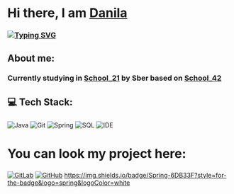# Hi there, I am [Danila](https://t.me/Drosenber/)
### [![Typing SVG](https://readme-typing-svg.herokuapp.com?font=Fira+Code&pause=1000&width=435&lines=Java+developer)](https://git.io/typing-svg)
## About me:
### Currently studying in [School_21](https://21-school.ru/) by Sber based on [School_42](https://42.fr/en/homepage/) 

## 💻 Tech Stack:
###
![Java](https://img.shields.io/badge/java-%23ED8B00.svg?style=for-the-badge&logo=java&logoColor=white)
![Git](https://img.shields.io/badge/git-%23F05033.svg?style=for-the-badge&logo=git&logoColor=white)
![Spring](https://img.shields.io/badge/Spring-6DB33F?style=for-the-badge&logo=spring&logoColor=white)
![SQL](https://img.shields.io/badge/PostgreSQL-316192?style=for-the-badge&logo=postgresql&logoColor=white)
![IDE](https://img.shields.io/badge/IntelliJ_IDEA-000000.svg?style=for-the-badge&logo=intellij-idea&logoColor=white)

# You can look my project here:
###
[![GitLab](https://img.shields.io/badge/gitlab-%23181717.svg?style=for-the-badge&logo=gitlab&logoColor=white)](https://repos.21-school.ru/)
[![GitHub](https://img.shields.io/badge/github-%23121011.svg?style=for-the-badge&logo=github&logoColor=white)](https://github.com/Aredicus)
https://img.shields.io/badge/Spring-6DB33F?style=for-the-badge&logo=spring&logoColor=white
<!--
**Aredicus/Aredicus** is a ✨ _special_ ✨ repository because its `README.md` (this file) appears on your GitHub profile.

Here are some ideas to get you started:

- 🔭 I’m currently working on ...
- 🌱 I’m currently learning ...
- 👯 I’m looking to collaborate on ...
- 🤔 I’m looking for help with ...
- 💬 Ask me about ...
- 📫 How to reach me: ...
- 😄 Pronouns: ...
- ⚡ Fun fact: ...
-->
